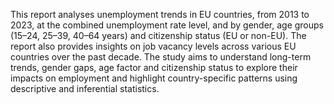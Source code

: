  This report analyses unemployment trends in EU countries, from 2013 to 2023, at the
 combined unemployment rate level, and by gender, age groups (15–24, 25–39, 40–64 years)
 and citizenship status (EU or non-EU). The report also provides insights on job vacancy
 levels across various EU countries over the past decade. The study aims to understand
 long-term trends, gender gaps, age factor and citizenship status to explore their impacts on
 employment and highlight country-specific patterns using descriptive and inferential statistics.
